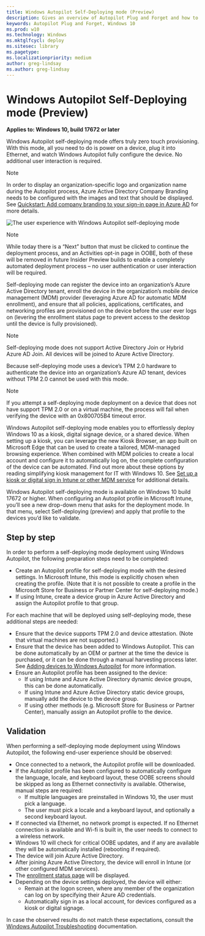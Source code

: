 ```yaml
---
title: Windows Autopilot Self-Deploying mode (Preview) 
description: Gives an overview of Autopilot Plug and Forget and how to use it.
keywords: Autopilot Plug and Forget, Windows 10
ms.prod: w10
ms.technology: Windows
ms.mktglfcycl: deploy
ms.sitesec: library
ms.pagetype:
ms.localizationpriority: medium
author: greg-lindsay
ms.author: greg-lindsay
---
```


# Windows Autopilot Self-Deploying mode (Preview)

**Applies to: Windows 10, build 17672 or later**

Windows Autopilot self-deploying mode offers truly zero touch provisioning. With this mode, all you need to do is power on a device, plug it into Ethernet, and watch Windows Autopilot fully configure the device. No additional user interaction is required.
>[!NOTE]
>In order to display an organization-specific logo and organization name during the Autopilot process, Azure Active Directory Company Branding needs to be configured with the images and text that should be displayed.  See [Quickstart: Add company branding to your sign-in page in Azure AD](https://docs.microsoft.com/azure/active-directory/fundamentals/customize-branding) for more details. 

![The user experience with Windows Autopilot self-deploying mode](images/self-deploy-welcome.png)

>[!NOTE]
>While today there is a “Next” button that must be clicked to continue the deployment process, and an Activities opt-in page in OOBE, both of these will be removed in future Insider Preview builds to enable a completely automated deployment process – no user authentication or user interaction will be required. 
 
Self-deploying mode can register the device into an organization’s Azure Active Directory tenant, enroll the device in the organization’s mobile device management (MDM) provider (leveraging Azure AD for automatic MDM enrollment), and ensure that all policies, applications, certificates, and networking profiles are provisioned on the device before the user ever logs on (levering the enrollment status page to prevent access to the desktop until the device is fully provisioned). 

>[!NOTE]
>Self-deploying mode does not support Active Directory Join or Hybrid Azure AD Join.  All devices will be joined to Azure Active Directory.

Because self-deploying mode uses a device’s TPM 2.0 hardware to authenticate the device into an organization’s Azure AD tenant, devices without TPM 2.0 cannot be used with this mode.

>[!NOTE]
>If you attempt a self-deploying mode deployment on a device that does not have support TPM 2.0 or on a virtual machine, the process will fail when verifying the device with an 0x800705B4 timeout error.

Windows Autopilot self-deploying mode enables you to effortlessly deploy Windows 10 as a kiosk, digital signage device, or a shared device.  When setting up a kiosk, you can leverage the new Kiosk Browser, an app built on Microsoft Edge that can be used to create a tailored, MDM-managed browsing experience. When combined with MDM policies to create a local account and configure it to automatically log on, the complete configuration of the device can be automated. Find out more about these options by reading simplifying kiosk management for IT with Windows 10.  See [Set up a kiosk or digital sign in Intune or other MDM service](https://docs.microsoft.com/windows/configuration/setup-kiosk-digital-signage#set-up-a-kiosk-or-digital-sign-in-intune-or-other-mdm-service) for additional details.
  
Windows Autopilot self-deploying mode is available on Windows 10 build 17672 or higher. When configuring an Autopilot profile in Microsoft Intune, you’ll see a new drop-down menu that asks for the deployment mode. In that menu, select Self-deploying (preview) and apply that profile to the devices you’d like to validate. 

## Step by step

In order to perform a self-deploying mode deployment using Windows Autopilot, the following preparation steps need to be completed:

-   Create an Autopilot profile for self-deploying mode with the desired settings.  In Microsoft Intune, this mode is explicitly chosen when creating the profile. (Note that it is not possible to create a profile in the Microsoft Store for Business or Partner Center for self-deploying mode.)
-   If using Intune, create a device group in Azure Active Directory and assign the Autopilot profile to that group.

For each machine that will be deployed using self-deploying mode, these additional steps are needed:

-   Ensure that the device supports TPM 2.0 and device attestation.  (Note that virtual machines are not supported.)
-   Ensure that the device has been added to Windows Autopilot.  This can be done automatically by an OEM or partner at the time the device is purchased, or it can be done through a manual harvesting process later.  See [Adding devices to Windows Autopilot](add-devices.md) for more information.
-   Ensure an Autopilot profile has been assigned to the device:
    -   If using Intune and Azure Active Directory dynamic device groups, this can be done automatically.
    -   If using Intune and Azure Active Directory static device groups, manually add the device to the device group.
    -   If using other methods (e.g. Microsoft Store for Business or Partner Center), manually assign an Autopilot profile to the device.

## Validation

When performing a self-deploying mode deployment using Windows Autopilot, the following end-user experience should be observed:

-   Once connected to a network, the Autopilot profile will be downloaded.
-   If the Autopilot profile has been configured to automatically configure the language, locale, and keyboard layout, these OOBE screens should be skipped as long as Ethernet connectivity is available.  Otherwise, manual steps are required:
    -   If multiple languages are preinstalled in Windows 10, the user must pick a language.
    -   The user must pick a locale and a keyboard layout, and optionally a second keyboard layout.
-   If connected via Ethernet, no network prompt is expected.  If no Ethernet connection is available and Wi-fi is built in, the user needs to connect to a wireless network.
-   Windows 10 will check for critical OOBE updates, and if any are available they will be automatically installed (rebooting if required).
-   The device will join Azure Active Directory.
-   After joining Azure Active Directory, the device will enroll in Intune (or other configured MDM services).
-   The [enrollment status page](enrollment-status.md) will be displayed.
-   Depending on the device settings deployed, the device will either:
    -   Remain at the logon screen, where any member of the organization can log on by specifying their Azure AD credentials.
    -   Automatically sign in as a local account, for devices configured as a kiosk or digital signage.

In case the observed results do not match these expectations, consult the [Windows Autopilot Troubleshooting](troubleshooting.md) documentation.